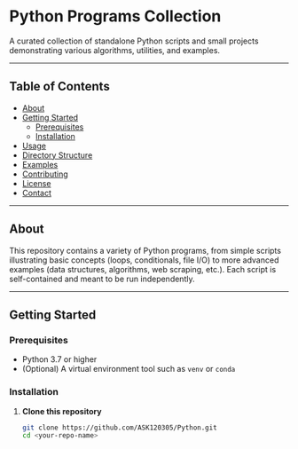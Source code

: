 # Python Programs Collection

A curated collection of standalone Python scripts and small projects demonstrating various algorithms, utilities, and examples.

---

## Table of Contents

- [About](#about)  
- [Getting Started](#getting-started)  
  - [Prerequisites](#prerequisites)  
  - [Installation](#installation)  
- [Usage](#usage)  
- [Directory Structure](#directory-structure)  
- [Examples](#examples)  
- [Contributing](#contributing)  
- [License](#license)  
- [Contact](#contact)  

---

## About

This repository contains a variety of Python programs, from simple scripts illustrating basic concepts (loops, conditionals, file I/O) to more advanced examples (data structures, algorithms, web scraping, etc.). Each script is self-contained and meant to be run independently.

---

## Getting Started

### Prerequisites

- Python 3.7 or higher  
- (Optional) A virtual environment tool such as `venv` or `conda`

### Installation

1. **Clone this repository**  
   ```bash
   git clone https://github.com/ASK120305/Python.git
   cd <your-repo-name>
